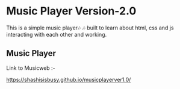 # Music Player Version-2.0
This is a simple music player🎶 🎶 built to learn about html, css and js interacting with each other and working.


## Music Player

Link to Musicweb :-

https://shashisisbusy.github.io/musicplayerver1.0/
